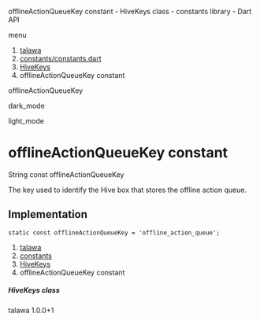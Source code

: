 




offlineActionQueueKey constant - HiveKeys class - constants library - Dart API







menu

1. [talawa](../../index.html)
2. [constants/constants.dart](../../constants_constants/constants_constants-library.html)
3. [HiveKeys](../../constants_constants/HiveKeys-class.html)
4. offlineActionQueueKey constant

offlineActionQueueKey


dark\_mode

light\_mode




# offlineActionQueueKey constant


String
const offlineActionQueueKey

The key used to identify the Hive box that stores the offline action queue.


## Implementation

```
static const offlineActionQueueKey = 'offline_action_queue';
```

 


1. [talawa](../../index.html)
2. [constants](../../constants_constants/constants_constants-library.html)
3. [HiveKeys](../../constants_constants/HiveKeys-class.html)
4. offlineActionQueueKey constant

##### HiveKeys class





talawa
1.0.0+1






